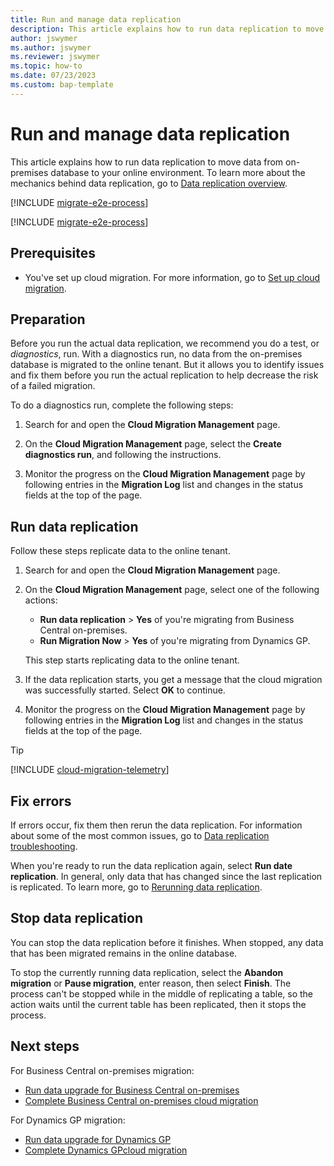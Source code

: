 ```yaml
---
title: Run and manage data replication
description: This article explains how to run data replication to move data from Business Central on-premises database to on line.
author: jswymer
ms.author: jswymer
ms.reviewer: jswymer
ms.topic: how-to 
ms.date: 07/23/2023
ms.custom: bap-template 
---
```


# Run and manage data replication

This article explains how to run data replication to move data from on-premises database to your online environment. To learn more about the mechanics behind data replication, go to [Data replication overview](migration-data-replication.md).

[!INCLUDE [migrate-e2e-process](../developer/includes/migrate-e2e-process.md)]

[!INCLUDE [migrate-e2e-process](../developer/includes/migrate-e2e-process-gp.md)]

## Prerequisites

- You've set up cloud migration. For more information, go to [Set up cloud migration](migration-setup.md).

## Preparation

Before you run the actual data replication, we recommend you do a test, or *diagnostics*, run. With a diagnostics run, no data from the on-premises database is migrated to the online tenant. But it allows you to identify issues and fix them before you run the actual replication to help decrease the risk of a failed migration.

To do a diagnostics run, complete the following steps:

1. Search for and open the **Cloud Migration Management** page.

2. On the **Cloud Migration Management** page, select the **Create diagnostics run**, and following the instructions.

3. Monitor the progress on the **Cloud Migration Management** page by following entries in the **Migration Log** list and changes in the status fields at the top of the page.

## Run data replication

Follow these steps replicate data to the online tenant.

<!--This task runs the cloud migration that you set up previously, copying data from your on-premises database to your online environment.-->

1. Search for and open the **Cloud Migration Management** page.

2. On the **Cloud Migration Management** page, select one of the following actions:

   - **Run data replication** > **Yes** of you're migrating from Business Central on-premises.
   - **Run Migration Now** > **Yes** of you're migrating from Dynamics GP.

   This step starts replicating data to the online tenant.
3. If the data replication starts, you get a message that the cloud migration was successfully started. Select **OK** to continue.
4. Monitor the progress on the **Cloud Migration Management** page by following entries in the **Migration Log** list and changes in the status fields at the top of the page.

<!--
   - If data replication succeeds, the **Status** will change to **Completed** and the **Details** will change to **Replication completed successfully.**
   - If data replication fails, the **Status** will change to **Failed** and the **Details** will change to **Replication completed with failed tables.**-->
<!--## Track progress and migration status

The **Cloud Migration Management** page gives you access to details about the data replication.-->

   > [!TIP]
   > [!INCLUDE [cloud-migration-telemetry](../developer/includes/cloud-migration-telemetry.md)]

## Fix errors

If errors occur, fix them then rerun the data replication. For information about some of the most common issues, go to [Data replication troubleshooting](migration-data-replication-troubleshooting.md).

When you're ready to run the data replication again, select **Run date replication**. In general, only data that has changed since the last replication is replicated. To learn more, go to [Rerunning data replication](migration-data-replication.md#rerunning-data-replication).

## Stop data replication

You can stop the data replication before it finishes. When stopped, any data that has been migrated remains in the online database.  

To stop the currently running data replication, select the **Abandon migration** or **Pause migration**, enter reason, then select **Finish**.  The process can't be stopped while in the middle of replicating a table, so the action waits until the current table has been replicated, then it stops the process.

## Next steps

For Business Central on-premises migration:

- [Run data upgrade for Business Central on-premises](migration-data-upgrade.md)
- [Complete  Business Central on-premises cloud migration](migration-finish.md)  

For Dynamics GP migration:

- [Run data upgrade for Dynamics GP](migration-data-upgrade-gp.md)
- [Complete Dynamics GPcloud migration](migration-finish-gp.md)